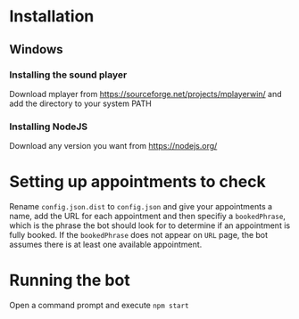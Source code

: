 # Installation
## Windows
### Installing the sound player
Download mplayer from https://sourceforge.net/projects/mplayerwin/ and add the directory to your system PATH
### Installing NodeJS
Download any version you want from https://nodejs.org/

# Setting up appointments to check
Rename `config.json.dist` to `config.json` and give your appointments a name, add the URL for each appointment and then specifiy a `bookedPhrase`, which is the phrase the bot should look for to determine if an appointment is fully booked. If the `bookedPhrase` does not appear on `URL` page, the bot assumes there is at least one available appointment.

# Running the bot
Open a command prompt and execute `npm start`